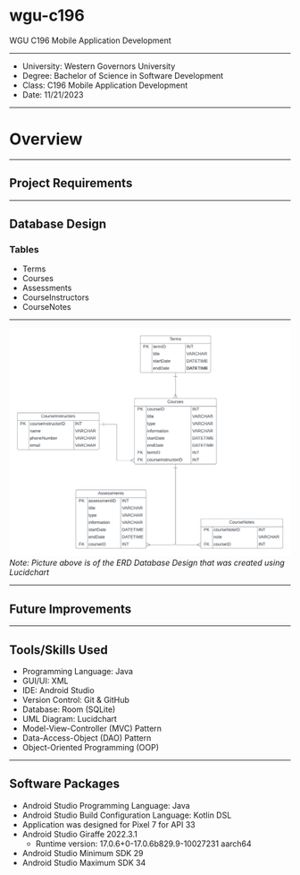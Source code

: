 # wgu-c196
WGU C196 Mobile Application Development

---

* University: Western Governors University
* Degree: Bachelor of Science in Software Development
* Class: C196 Mobile Application Development
* Date: 11/21/2023

---

# Overview





---

## Project Requirements


---

## Database Design

### Tables
* Terms
* Courses
* Assessments
* CourseInstructors
* CourseNotes

---

![ERD Database Design made in Lucidchart](/database-design/WGU-C196-Database-ERD.png)
*Note: Picture above is of the ERD Database Design that was created using Lucidchart*

---

## Future Improvements

---

## Tools/Skills Used

* Programming Language: Java
* GUI/UI: XML
* IDE: Android Studio
* Version Control: Git & GitHub
* Database: Room (SQLite)
* UML Diagram: Lucidchart
* Model-View-Controller (MVC) Pattern
* Data-Access-Object (DAO) Pattern
* Object-Oriented Programming (OOP)

---

## Software Packages

* Android Studio Programming Language: Java
* Android Studio Build Configuration Language: Kotlin DSL
* Application was designed for Pixel 7 for API 33
* Android Studio Giraffe 2022.3.1
  * Runtime version: 17.0.6+0-17.0.6b829.9-10027231 aarch64
* Android Studio Minimum SDK 29
* Android Studio Maximum SDK 34
